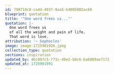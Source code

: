 ```yaml
---
id: 798719c8-ca4d-4937-9aa5-b4005802ac60
blueprint: quotation
title: '"One word frees us..."'
quotation: |-
  One word frees us 
  of all the weight and pain of life. 
  That word is love.
attribution: '~ Sophocles'
image: image-1725901926.jpeg
collection_type: quotation
sections: inspiration
updated_by: 46c097c5-771c-49e2-b8c6-ba6009ae7172
updated_at: 1725901991
---
```

